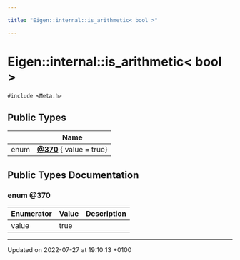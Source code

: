 ```yaml
---

title: "Eigen::internal::is_arithmetic< bool >"

---
```


# Eigen::internal::is_arithmetic< bool >






`#include <Meta.h>`

## Public Types

|                | Name           |
| -------------- | -------------- |
| enum| **[@370](http://example.org/classes/structeigen_1_1internal_1_1is__arithmetic_3_01bool_01_4/#enum-@370)** { value = true} |

## Public Types Documentation

### enum @370

| Enumerator | Value | Description |
| ---------- | ----- | ----------- |
| value | true|   |




-------------------------------

Updated on 2022-07-27 at 19:10:13 +0100